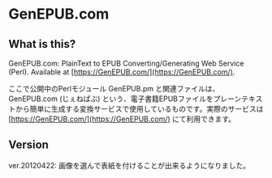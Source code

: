 GenEPUB.com
===========

What is this?
-------------

GenEPUB.com: PlainText to EPUB Converting/Generating Web Service (Perl). Available at [https://GenEPUB.com/](https://GenEPUB.com/).

ここで公開中のPerlモジュール GenEPUB.pm と関連ファイルは、GenEPUB.com (じぇねぱぶ) という、電子書籍EPUBファイルをプレーンテキストから簡単に生成する変換サービスで使用しているものです。実際のサービスは [https://GenEPUB.com/](https://GenEPUB.com/) にて利用できます。

Version
-------

ver.20120422: 画像を選んで表紙を付けることが出来るようになりました。
